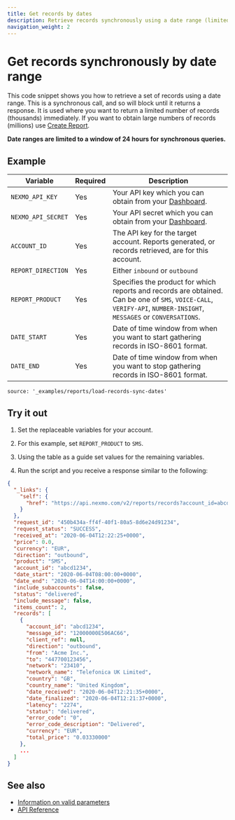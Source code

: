 ```yaml
---
title: Get records by dates
description: Retrieve records synchronously using a date range (limited to a maximum period of 24 hours). 
navigation_weight: 2
---
```


# Get records synchronously by date range

This code snippet shows you how to retrieve a set of records using a date range. This is a synchronous call, and so will block until it returns a response. It is used where you want to return a limited number of records (thousands) immediately. If you want to obtain large numbers of records (millions) use [Create Report](/reports/code-snippets/create-async-report).

**Date ranges are limited to a window of 24 hours for synchronous queries.**

## Example

Variable | Required | Description
----|----|----
`NEXMO_API_KEY` | Yes | Your API key which you can obtain from your [Dashboard](https://dashboard.nexmo.com/sign-in).
`NEXMO_API_SECRET` | Yes | Your API secret which you can obtain from your [Dashboard](https://dashboard.nexmo.com/sign-in).
`ACCOUNT_ID` | Yes | The API key for the target account. Reports generated, or records retrieved, are for this account.
`REPORT_DIRECTION` | Yes | Either `inbound` or `outbound`
`REPORT_PRODUCT` | Yes | Specifies the product for which reports and records are obtained. Can be one of `SMS`, `VOICE-CALL`, `VERIFY-API`, `NUMBER-INSIGHT`, `MESSAGES` or `CONVERSATIONS`.
`DATE_START` | Yes | Date of time window from when you want to start gathering records in ISO-8601 format.
`DATE_END` | Yes | Date of time window from when you want to stop gathering records in ISO-8601 format.

```code_snippets
source: '_examples/reports/load-records-sync-dates'
```

## Try it out

1. Set the replaceable variables for your account.  

2. For this example, set `REPORT_PRODUCT` to `SMS`.

3. Using the table as a guide set values for the remaining variables.

4. Run the script and you receive a response similar to the following:

```json
{
  "_links": {
    "self": {
      "href": "https://api.nexmo.com/v2/reports/records?account_id=abcd1234&product=SMS&direction=outbound&date_start=2020-06-04T08%3A00%3A00Z&date_end=2020-06-04T14%3A00%3A00Z&status=delivered"
    }
  },
  "request_id": "450b434a-ff4f-40f1-80a5-8d6e24d91234",
  "request_status": "SUCCESS",
  "received_at": "2020-06-04T12:22:25+0000",
  "price": 0.0,
  "currency": "EUR",
  "direction": "outbound",
  "product": "SMS",
  "account_id": "abcd1234",
  "date_start": "2020-06-04T08:00:00+0000",
  "date_end": "2020-06-04T14:00:00+0000",
  "include_subaccounts": false,
  "status": "delivered",
  "include_message": false,
  "items_count": 2,
  "records": [
    {
      "account_id": "abcd1234",
      "message_id": "12000000E506AC66",
      "client_ref": null,
      "direction": "outbound",
      "from": "Acme Inc.",
      "to": "447700123456",
      "network": "23410",
      "network_name": "Telefonica UK Limited",
      "country": "GB",
      "country_name": "United Kingdom",
      "date_received": "2020-06-04T12:21:35+0000",
      "date_finalized": "2020-06-04T12:21:37+0000",
      "latency": "2274",
      "status": "delivered",
      "error_code": "0",
      "error_code_description": "Delivered",
      "currency": "EUR",
      "total_price": "0.03330000"
    },
    ...
  ]
}
```

## See also

* [Information on valid parameters](/reports/code-snippets/before-you-begin#parameters)
* [API Reference](/api/reports)
